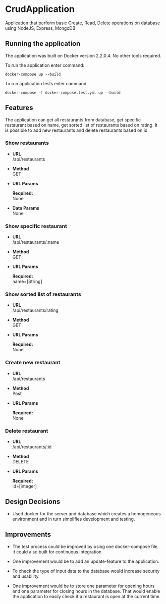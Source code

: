 # CrudApplication

Application that perform basic Create, Read, Delete operations on database using NodeJS, Express, MongoDB

## Running the application

The application was built on Docker version 2.2.0.4.
No other tools required.

To run the application enter command:

`docker-compose up --build`

To run application tests enter command:

`docker-compose -f docker-compose.test.yml up --build`

## Features

The application can get all restaurants from database, get specific restaurant based on name, get sorted list of restaurants based on rating. It is possible to add new restaurants and delete restaurants based on id.

### Show restaurants

- **URL**<br/> /api/restaurants

- **Method**<br/> GET

* **URL Params**

  **Required:** <br/> None

- **Data Params**<br/> None

### Show specific restaurant

- **URL**<br/> /api/restaurants/:name

- **Method**<br/> GET

* **URL Params**

  **Required:** <br/> name=[String]

### Show sorted list of restaurants

- **URL**<br/> /api/restaurants/rating

- **Method**<br/> GET

* **URL Params**

  **Required:** <br/> None

### Create new restaurant

- **URL**<br/> /api/restaurants

- **Method**<br/> Post

* **URL Params**

  **Required:** <br/> None

### Delete restaurant

- **URL**<br/> /api/restaurants/:id

- **Method**<br/> DELETE

* **URL Params**

  **Required:** <br/> id=[integer]

## Design Decisions

- Used docker for the server and database which creates a homogeneous environment and in turn simplifies development and testing.

## Improvements

- The test process could be improved by using one docker-compose file. It could also built for continuous integration.

- One improvement would be to add an update-feature to the application.

- To check the type of input data to the database would increase security and usability.

- One improvement would be to store one parameter for opening hours and one parameter for closing hours in the database. That would enable the application to easily check if a restaurant is open at the current time.
